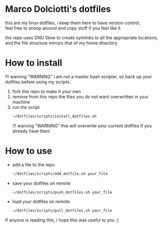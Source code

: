 # Marco Dolciotti's dotfiles

this are my linux dotfiles, i keep them here to have version control,\
feel free to snoop around and copy stuff if you feel like it

the repo uses GNU Stow to create symlinks to all the appropriate locations,\
and the file structure mirrors that of my home directory

# How to install

!!! warning "WARNING"
    i am not a master bash scripter, so back up your dotfiles before using my scripts.

1. fork this repo to make it your own
2. remove from this repo the files you do not want overwritten in your machine
3. run the script
    ```bash
    ~/dotfiles/scripts/install_dotfiles.sh
    ```
    !!! warning "WARNING"
        this will overwrite your current dotfiles if you already have them

# How to use

- add a file to the repo
    ```bash
    ~/dotfiles/scripts/add_dotfile.sh your_file
    ```
- save your dotfiles on remote
    ```bash
    ~/dotfiles/scripts/push_dotfiles.sh your_file
    ```
- load your dotfiles on remote
    ```bash
    ~/dotfiles/scripts/pull_dotfiles.sh your_file
    ```

If anyone is reading this, i hope this was useful to you :)


